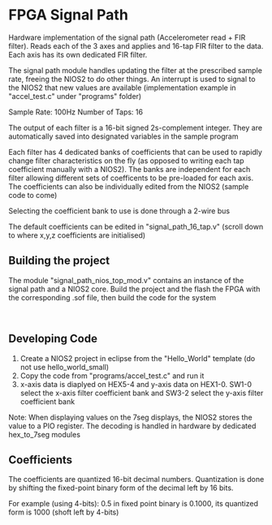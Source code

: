 # FPGA Signal Path
Hardware implementation of the signal path (Accelerometer read + FIR filter). Reads each of the 3 axes and applies and 16-tap FIR filter to the data. Each axis has its own dedicated FIR filter. 

The signal path module handles updating the filter at the prescribed sample rate, freeing the NIOS2 to do other things. An interrupt is used to signal to the NIOS2 that new values are available (implementation example in "accel_test.c" under "programs" folder)

Sample Rate: 100Hz
Number of Taps: 16

The output of each filter is a 16-bit signed 2s-complement integer. They are automatically saved into designated variables in the sample program

Each filter has 4 dedicated banks of coefficients that can be used to rapidly change filter characteristics on the fly (as opposed to writing each tap coefficient manually with a NIOS2). The banks are independent for each filter allowing different sets of coefficents to be pre-loaded for each axis. The coefficients can also be individually edited from the NIOS2 (sample code to come)

Selecting the coefficient bank to use is done through a 2-wire bus

The default coefficients can be edited in "signal_path_16_tap.v" (scroll down to where x,y,z coefficients are initialised)
</br>

## Building the project
The module "signal_path_nios_top_mod.v" contains an instance of the signal path and a NIOS2 core. Build the project and the flash the FPGA with the corresponding .sof file, then build the code for the system

</br>

## Developing Code
1. Create a NIOS2 project in eclipse from the "Hello_World" template (do not use hello_world_small)
2. Copy the code from "programs/accel_test.c" and run it
3. x-axis data is diaplyed on HEX5-4 and y-axis data on HEX1-0. SW1-0 select the x-axis filter coefficient bank and SW3-2 select the y-axis filter coefficient bank

Note: When displaying values on the 7seg displays, the NIOS2 stores the value to a PIO register. The decoding is handled in hardware by dedicated hex_to_7seg modules
</br>

## Coefficients
The coefficients are quantized 16-bit decimal numbers. Quantization is done by shifting the fixed-point binary form of the decimal left by 16 bits. 

For example (using 4-bits): 0.5 in fixed point binary is 0.1000, its quantized form is 1000 (shoft left by 4-bits)